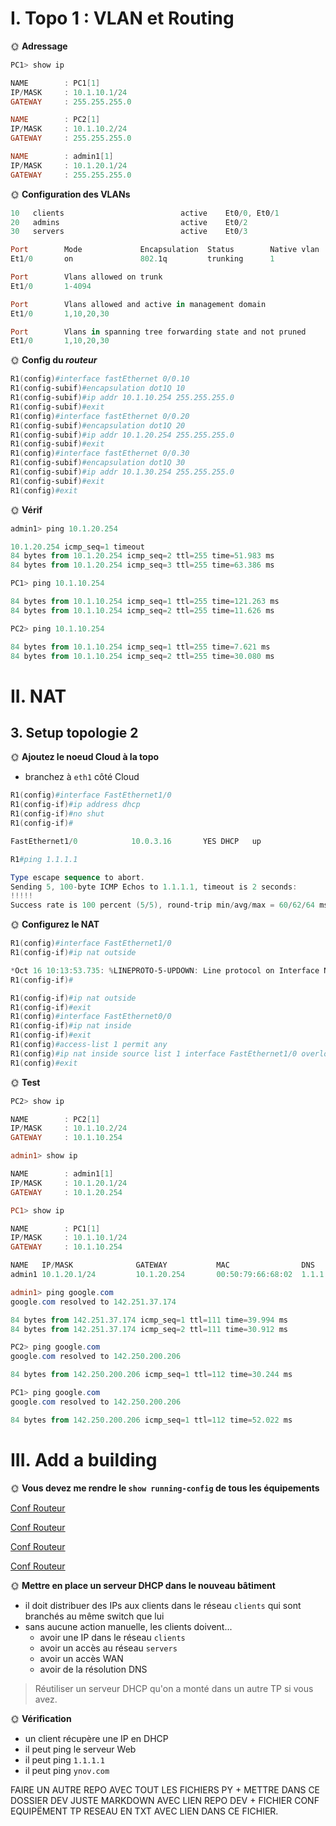 # I. Topo 1 : VLAN et Routing

🌞 **Adressage**

```Powershell
PC1> show ip

NAME        : PC1[1]
IP/MASK     : 10.1.10.1/24
GATEWAY     : 255.255.255.0

NAME        : PC2[1]
IP/MASK     : 10.1.10.2/24
GATEWAY     : 255.255.255.0

NAME        : admin1[1]
IP/MASK     : 10.1.20.1/24
GATEWAY     : 255.255.255.0
```


🌞 **Configuration des VLANs**

```Powershell
10   clients                          active    Et0/0, Et0/1
20   admins                           active    Et0/2
30   servers                          active    Et0/3

Port        Mode             Encapsulation  Status        Native vlan
Et1/0       on               802.1q         trunking      1

Port        Vlans allowed on trunk
Et1/0       1-4094

Port        Vlans allowed and active in management domain
Et1/0       1,10,20,30

Port        Vlans in spanning tree forwarding state and not pruned
Et1/0       1,10,20,30
```



🌞 **Config du *routeur***

```Powershell
R1(config)#interface fastEthernet 0/0.10
R1(config-subif)#encapsulation dot1Q 10
R1(config-subif)#ip addr 10.1.10.254 255.255.255.0
R1(config-subif)#exit
R1(config)#interface fastEthernet 0/0.20
R1(config-subif)#encapsulation dot1Q 20
R1(config-subif)#ip addr 10.1.20.254 255.255.255.0
R1(config-subif)#exit
R1(config)#interface fastEthernet 0/0.30
R1(config-subif)#encapsulation dot1Q 30
R1(config-subif)#ip addr 10.1.30.254 255.255.255.0
R1(config-subif)#exit
R1(config)#exit
```

🌞 **Vérif**

```Powershell
admin1> ping 10.1.20.254

10.1.20.254 icmp_seq=1 timeout
84 bytes from 10.1.20.254 icmp_seq=2 ttl=255 time=51.983 ms
84 bytes from 10.1.20.254 icmp_seq=3 ttl=255 time=63.386 ms

PC1> ping 10.1.10.254

84 bytes from 10.1.10.254 icmp_seq=1 ttl=255 time=121.263 ms
84 bytes from 10.1.10.254 icmp_seq=2 ttl=255 time=11.626 ms

PC2> ping 10.1.10.254

84 bytes from 10.1.10.254 icmp_seq=1 ttl=255 time=7.621 ms
84 bytes from 10.1.10.254 icmp_seq=2 ttl=255 time=30.080 ms
```

# II. NAT

## 3. Setup topologie 2

🌞 **Ajoutez le noeud Cloud à la topo**

- branchez à `eth1` côté Cloud

```Powershell
R1(config)#interface FastEthernet1/0
R1(config-if)#ip address dhcp
R1(config-if)#no shut
R1(config-if)#

FastEthernet1/0            10.0.3.16       YES DHCP   up                    up 
```

```Powershell
R1#ping 1.1.1.1

Type escape sequence to abort.
Sending 5, 100-byte ICMP Echos to 1.1.1.1, timeout is 2 seconds:
!!!!!
Success rate is 100 percent (5/5), round-trip min/avg/max = 60/62/64 ms
```


🌞 **Configurez le NAT**

```Powershell
R1(config)#interface FastEthernet1/0
R1(config-if)#ip nat outside

*Oct 16 10:13:53.735: %LINEPROTO-5-UPDOWN: Line protocol on Interface NVI0, changed state to up
R1(config-if)#

R1(config-if)#ip nat outside
R1(config-if)#exit
R1(config)#interface FastEthernet0/0
R1(config-if)#ip nat inside
R1(config-if)#exit
R1(config)#access-list 1 permit any
R1(config)#ip nat inside source list 1 interface FastEthernet1/0 overload
R1(config)#exit
```

🌞 **Test**

```Powershell
PC2> show ip

NAME        : PC2[1]
IP/MASK     : 10.1.10.2/24
GATEWAY     : 10.1.10.254

admin1> show ip

NAME        : admin1[1]
IP/MASK     : 10.1.20.1/24
GATEWAY     : 10.1.20.254

PC1> show ip

NAME        : PC1[1]
IP/MASK     : 10.1.10.1/24
GATEWAY     : 10.1.10.254
```

```Powershell
NAME   IP/MASK              GATEWAY           MAC                DNS
admin1 10.1.20.1/24         10.1.20.254       00:50:79:66:68:02  1.1.1.1

admin1> ping google.com
google.com resolved to 142.251.37.174

84 bytes from 142.251.37.174 icmp_seq=1 ttl=111 time=39.994 ms
84 bytes from 142.251.37.174 icmp_seq=2 ttl=111 time=30.912 ms

PC2> ping google.com
google.com resolved to 142.250.200.206

84 bytes from 142.250.200.206 icmp_seq=1 ttl=112 time=30.244 ms

PC1> ping google.com
google.com resolved to 142.250.200.206

84 bytes from 142.250.200.206 icmp_seq=1 ttl=112 time=52.022 ms
```

# III. Add a building

🌞  **Vous devez me rendre le `show running-config` de tous les équipements**

[Conf Routeur](conf_R1.md)

[Conf Routeur](conf_sw2.md)

[Conf Routeur](conf_sw3.md)

[Conf Routeur](conf_sw1.md)

🌞  **Mettre en place un serveur DHCP dans le nouveau bâtiment**

- il doit distribuer des IPs aux clients dans le réseau `clients` qui sont branchés au même switch que lui
- sans aucune action manuelle, les clients doivent...
  - avoir une IP dans le réseau `clients`
  - avoir un accès au réseau `servers`
  - avoir un accès WAN
  - avoir de la résolution DNS

> Réutiliser un serveur DHCP qu'on a monté dans un autre TP si vous avez.

🌞  **Vérification**

- un client récupère une IP en DHCP
- il peut ping le serveur Web
- il peut ping `1.1.1.1`
- il peut ping `ynov.com`

FAIRE UN AUTRE REPO AVEC TOUT LES FICHIERS PY + METTRE DANS CE DOSSIER DEV JUSTE MARKDOWN AVEC LIEN REPO DEV + FICHIER CONF EQUIPËMENT TP RESEAU EN TXT AVEC LIEN DANS CE FICHIER.